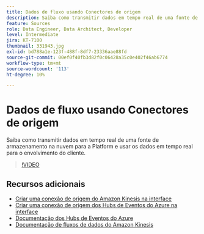 ```yaml
---
title: Dados de fluxo usando Conectores de origem
description: Saiba como transmitir dados em tempo real de uma fonte de armazenamento na nuvem para a Platform e usar os dados em tempo real para o envolvimento do cliente.
feature: Sources
role: Data Engineer, Data Architect, Developer
level: Intermediate
jira: KT-7100
thumbnail: 331943.jpg
exl-id: bd788a1e-123f-488f-8df7-23336aae88fd
source-git-commit: 00ef0f40fb3d82f0c06428a35c0e402f46ab6774
workflow-type: tm+mt
source-wordcount: '113'
ht-degree: 10%

---
```


# Dados de fluxo usando Conectores de origem

Saiba como transmitir dados em tempo real de uma fonte de armazenamento na nuvem para a Platform e usar os dados em tempo real para o envolvimento do cliente.


>[!VIDEO](https://video.tv.adobe.com/v/331943?learn=on)

## Recursos adicionais

* [Criar uma conexão de origem do Amazon Kinesis na interface](https://experienceleague.adobe.com/docs/experience-platform/sources/ui-tutorials/create/cloud-storage/kinesis.html)
* [Criar uma conexão de origem dos Hubs de Eventos do Azure na interface](https://experienceleague.adobe.com/docs/experience-platform/sources/ui-tutorials/create/cloud-storage/eventhub.html)
* [Documentação dos Hubs de Eventos do Azure](https://docs.microsoft.com/en-us/azure/event-hubs/)
* [Documentação de fluxos de dados do Amazon Kinesis](https://docs.aws.amazon.com/kinesis/index.html)
